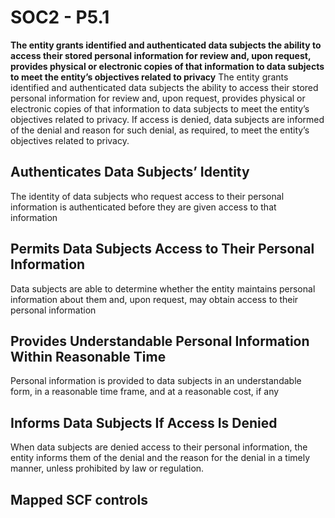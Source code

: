 # SOC2 - P5.1
**The entity grants identified and authenticated data subjects the ability to access their stored personal information for review and, upon request, provides physical or electronic copies of that information to data subjects to meet the entity’s objectives related to privacy**
The entity grants identified and authenticated data subjects the ability to access their stored personal information for review and, upon request, provides physical or electronic copies of that information to data subjects to meet the entity’s objectives related to privacy. If access is denied, data subjects are informed of the denial and reason for such denial, as required, to meet the entity’s objectives related to privacy.
## Authenticates Data Subjects’ Identity
The identity of data subjects who request access to their personal information is authenticated before they are given access to that information
## Permits Data Subjects Access to Their Personal Information
Data subjects are able to determine whether the entity maintains personal information about them and, upon request, may obtain access to their personal information
## Provides Understandable Personal Information Within Reasonable Time
Personal information is provided to data subjects in an understandable form, in a reasonable time frame, and at a reasonable cost, if any
## Informs Data Subjects If Access Is Denied
When data subjects are denied access to their personal information, the entity informs them of the denial and the reason for the denial in a timely manner, unless prohibited by law or regulation.
## Mapped SCF controls